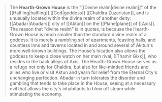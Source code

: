 > The **Hearth-Grown House** is the "[[Divine realm|divine realm]]" of the [[Halfling|halfling]] [[God|goddess]] [[Chaldira Zuzaristan]], and is unusually located within the divine realm of another deity: [[Abadar|Abadars]] city of [[Aktun]] on the [[Plane|plane]] of [[Axis]]. The reason that "divine realm" is in quotes, is because the Hearth-Grown House is much smaller than the standard divine realm of a goddess. It is merely a rambling set of apartments, feasting halls, and countless inns and taverns located in and around several of Akitun's more well-known buildings. The House's location also allows the goddess to keep a close watch on her main rival, [[Thamir Gixx]], who resides in the back alleys of Axis. The Hearth-Grown House serves as a refuge not only for Chaldira, but also for like-minded friends and allies who live or visit Aktun and yearn for relief from the Eternal City's unchanging perfection. Abadar in turn tolerates the disorder and gambling that tends to take place in the House, seeing at a necessary evil that allows the city's inhabitants to blow off steam while stimulating the economy.







